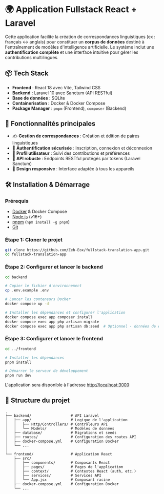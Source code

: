 # 🌍 Application Fullstack React + Laravel

Cette application facilite la création de correspondances linguistiques (ex : français <-> anglais) pour constituer un **corpus de données** destiné à l'entraînement de modèles d'intelligence artificielle. Le système inclut une **authentification complète** et une interface intuitive pour gérer les contributions multilingues.

## 📦 Tech Stack

- **Frontend** : React 18 avec Vite, Tailwind CSS
- **Backend** : Laravel 10 avec Sanctum (API RESTful)
- **Base de données** : SQLite
- **Containerisation** : Docker & Docker Compose
- **Package Manager** : `pnpm` (Frontend), `composer` (Backend)

## 🚀 Fonctionnalités principales

- ✍️ **Gestion de correspondances** : Création et édition de paires linguistiques
- 🔐 **Authentification sécurisée** : Inscription, connexion et déconnexion
- 👤 **Profil utilisateur** : Suivi des contributions et préférences
- 🔌 **API robuste** : Endpoints RESTful protégés par tokens (Laravel Sanctum)
- 📱 **Design responsive** : Interface adaptée à tous les appareils

## 🛠️ Installation & Démarrage

### Prérequis

- [Docker](https://www.docker.com/get-started) & Docker Compose
- [Node.js](https://nodejs.org/) (v16+)
- [pnpm](https://pnpm.io/installation) (`npm install -g pnpm`)
- [Git](https://git-scm.com/downloads)

### Étape 1: Cloner le projet

```bash
git clone https://github.com/Zeh-Eox/fullstack-translation-app.git
cd fullstack-translation-app
```

### Étape 2: Configurer et lancer le backend

```bash
cd backend

# Copier le fichier d'environnement
cp .env.example .env

# Lancer les conteneurs Docker
docker compose up -d

# Installer les dépendances et configurer l'application
docker compose exec app composer install
docker compose exec app php artisan migrate
docker compose exec app php artisan db:seed  # Optionnel - données de démonstration
```

### Étape 3: Configurer et lancer le frontend

```bash
cd ../frontend

# Installer les dépendances
pnpm install

# Démarrer le serveur de développement
pnpm run dev
```

L'application sera disponible à l'adresse [http://localhost:3000](http://localhost:3000)

## 📁 Structure du projet

```
.
├── backend/                  # API Laravel
│   ├── app/                  # Logique de l'application
│   │   ├── Http/Controllers/ # Contrôleurs API
│   │   └── Models/           # Modèles de données
│   ├── database/             # Migrations et seeds
│   ├── routes/               # Configuration des routes API
│   ├── docker-compose.yml    # Configuration Docker
│   └── ...
│
└── frontend/                 # Application React
    ├── src/
    │   ├── components/       # Composants React
    │   ├── pages/            # Pages de l'application
    │   ├── context/          # Contextes React (auth, etc.)
    │   ├── services/         # Services API
    │   └── App.jsx           # Composant racine
    ├── docker-compose.yml    # Configuration Docker
    └── ...
```
